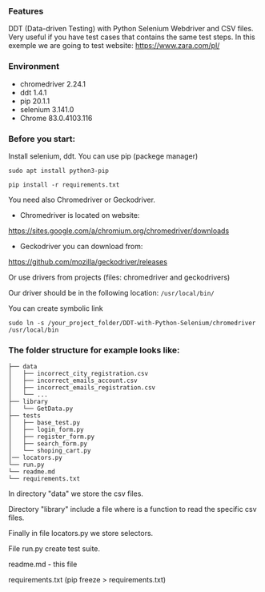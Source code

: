 ### Features
DDT (Data-driven Testing) with Python Selenium Webdriver and CSV files. Very useful if you have test cases that contains the same test steps.
In this exemple we are going to test website: https://www.zara.com/pl/

### Environment

- chromedriver 2.24.1
- ddt 1.4.1
- pip 20.1.1
- selenium 3.141.0
- Chrome 83.0.4103.116

### Before you start:

Install selenium, ddt. You can use pip (packege manager)


`sudo apt install python3-pip`

`pip install -r requirements.txt`

You need also Chromedriver or Geckodriver.

- Chromedriver is located on website:

https://sites.google.com/a/chromium.org/chromedriver/downloads

- Geckodriver you can download from:

https://github.com/mozilla/geckodriver/releases

Or use drivers from projects (files: chromedriver and geckodrivers)

Our driver should be in the following location: `/usr/local/bin/`

You can create symbolic link

`sudo ln -s /your_project_folder/DDT-with-Python-Selenium/chromedriver /usr/local/bin`


### The folder structure for example looks like:

    
    ├── data
    │   ├── incorrect_city_registration.csv
    │   ├── incorrect_emails_account.csv
    │   ├── incorrect_emails_registration.csv
    │   └── ...
    ├── library
    │   └── GetData.py
    ├── tests
    │   ├── base_test.py
    │   ├── login_form.py
    │   ├── register_form.py
    │   ├── search_form.py
    │   └── shoping_cart.py
    │── locators.py
    └── run.py
    └── readme.md
    └── requirements.txt


In directory "data" we store the csv files. 

Directory  "library" include a file where is a function to read the specific csv files.

Finally in file locators.py we store selectors. 

File run.py create test suite.

readme.md - this file 

requirements.txt (pip freeze > requirements.txt)
